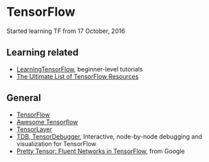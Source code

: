# TensorFlow

Started learning TF from 17 October, 2016

## Learning related

* [LearningTensorFlow](http://learningtensorflow.com/index.html), beginner-level tutorials
* [The Ultimate List of TensorFlow Resources](https://hackerlists.com/tensorflow-resources/)


## General
*  [TensorFlow](http://tensorflow.org/)
*  [Awesome Tensorflow](https://github.com/jtoy/awesome-tensorflow)
*  [TensorLayer](https://github.com/zsdonghao/tensorlayer)
*  [TDB, TensorDebugger](https://github.com/ericjang/tdb), Interactive, node-by-node debugging and visualization for TensorFlow
*  [Pretty Tensor: Fluent Networks in TensorFlow](https://github.com/google/prettytensor), from Google